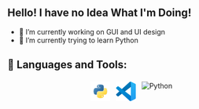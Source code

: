 ## Hello! I have no Idea What I'm Doing!

- 🔭 I’m currently working on GUI and UI design
- 🌱 I’m currently trying to learn Python

## 🧰 Languages and Tools:
<p align="center">
<img src="https://raw.githubusercontent.com/github/explore/80688e429a7d4ef2fca1e82350fe8e3517d3494d/topics/python/python.png" alt="Python" height="40" style="vertical-align:top; margin:4px">
<img src="https://raw.githubusercontent.com/github/explore/80688e429a7d4ef2fca1e82350fe8e3517d3494d/topics/visual-studio-code/visual-studio-code.png" alt="VS Code" height="40" style="vertical-align:top; margin:4px">
<img src="https://camo.githubusercontent.com/9b876275633ecab6fe142536a4c59b26d82e1e58d5cb1675c176c951b8fb0a12/68747470733a2f2f6c6f676f646f776e6c6f61642e6f72672f77702d636f6e74656e742f75706c6f6164732f323031392f31302f70686f746f73686f702d6c6f676f2d332e706e67" alt="Python" height="40" style="vertical-align:top; margin:4px">
</p>

